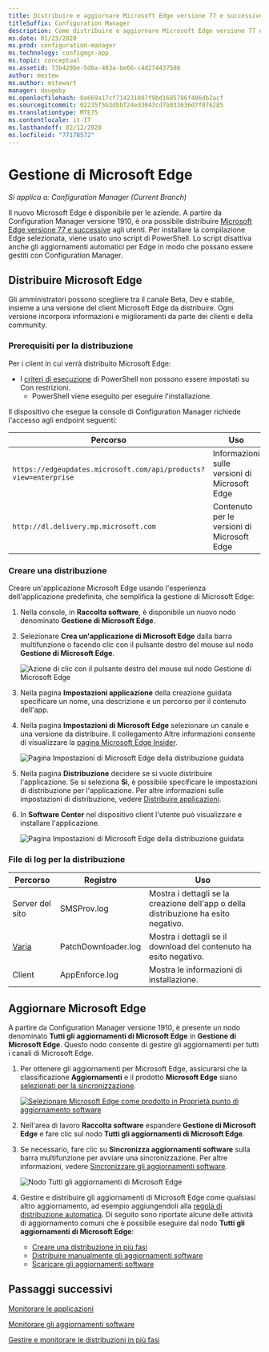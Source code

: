 ```yaml
---
title: Distribuire e aggiornare Microsoft Edge versione 77 e successive
titleSuffix: Configuration Manager
description: Come distribuire e aggiornare Microsoft Edge versione 77 e successive con Configuration Manager
ms.date: 01/23/2020
ms.prod: configuration-manager
ms.technology: configmgr-app
ms.topic: conceptual
ms.assetid: 73b420be-5d6a-483a-be66-c4d274437508
author: mestew
ms.author: mstewart
manager: dougeby
ms.openlocfilehash: 8a669a17cf714231007f9bd1685786f406db2acf
ms.sourcegitcommit: 02235f5b3dbbf24ed3043cd7b033636d7f076285
ms.translationtype: MTE75
ms.contentlocale: it-IT
ms.lasthandoff: 02/12/2020
ms.locfileid: "77178572"
---
```

# <a name="microsoft-edge-management"></a>Gestione di Microsoft Edge

*Si applica a: Configuration Manager (Current Branch)*

Il nuovo Microsoft Edge è disponibile per le aziende. A partire da Configuration Manager versione 1910, è ora possibile distribuire [Microsoft Edge versione 77 e successive](https://docs.microsoft.com/deployedge/) agli utenti. Per installare la compilazione Edge selezionata, viene usato uno script di PowerShell. Lo script disattiva anche gli aggiornamenti automatici per Edge in modo che possano essere gestiti con Configuration Manager.

## <a name="bkmk_Microsoft_Edge"></a>Distribuire Microsoft Edge
<!--4561024-->
Gli amministratori possono scegliere tra il canale Beta, Dev e stabile, insieme a una versione del client Microsoft Edge da distribuire. Ogni versione incorpora informazioni e miglioramenti da parte dei clienti e della community.

### <a name="prerequisites-for-deploying"></a>Prerequisiti per la distribuzione

Per i client in cui verrà distribuito Microsoft Edge:

- I [criteri di esecuzione](https://docs.microsoft.com/powershell/module/microsoft.powershell.core/about/about_execution_policies) di PowerShell non possono essere impostati su Con restrizioni.
  - PowerShell viene eseguito per eseguire l'installazione.
  
Il dispositivo che esegue la console di Configuration Manager richiede l'accesso agli endpoint seguenti:

|Percorso|Uso|
|---|---|
|`https://edgeupdates.microsoft.com/api/products?view=enterprise`|Informazioni sulle versioni di Microsoft Edge|
|`http://dl.delivery.mp.microsoft.com`|Contenuto per le versioni di Microsoft Edge|


### <a name="create-a-deployment"></a>Creare una distribuzione

Creare un'applicazione Microsoft Edge usando l'esperienza dell'applicazione predefinita, che semplifica la gestione di Microsoft Edge:

1. Nella console, in **Raccolta software**, è disponibile un nuovo nodo denominato **Gestione di Microsoft Edge**.
1. Selezionare **Crea un'applicazione di Microsoft Edge** dalla barra multifunzione o facendo clic con il pulsante destro del mouse sul nodo **Gestione di Microsoft Edge**.

   ![Azione di clic con il pulsante destro del mouse sul nodo Gestione di Microsoft Edge](./media/4561024-create-microsoft-edge-application.png)

1. Nella pagina **Impostazioni applicazione** della creazione guidata specificare un nome, una descrizione e un percorso per il contenuto dell'app.
1. Nella pagina **Impostazioni di Microsoft Edge** selezionare un canale e una versione da distribuire. Il collegamento Altre informazioni consente di visualizzare la [pagina Microsoft Edge Insider](https://www.microsoftedgeinsider.com/).

   ![Pagina Impostazioni di Microsoft Edge della distribuzione guidata](./media/4561024-edge-settings-wizard.png)

1. Nella pagina **Distribuzione** decidere se si vuole distribuire l'applicazione. Se si seleziona **Sì**, è possibile specificare le impostazioni di distribuzione per l'applicazione. Per altre informazioni sulle impostazioni di distribuzione, vedere [Distribuire applicazioni](/configmgr/apps/deploy-use/deploy-applications#bkmk_deploy-general).
1. In **Software Center** nel dispositivo client l'utente può visualizzare e installare l'applicazione.

   ![Pagina Impostazioni di Microsoft Edge della distribuzione guidata](./media/4561024-software-center-install-edge.png)

### <a name="log-files-for-deployment"></a>File di log per la distribuzione

|Percorso|Registro|Uso|
|---|---|---|
| Server del sito|SMSProv.log|Mostra i dettagli se la creazione dell'app o della distribuzione ha esito negativo.|
| [Varia](/sccm/core/plan-design/hierarchy/log-files)|PatchDownloader.log| Mostra i dettagli se il download del contenuto ha esito negativo.|
| Client|  AppEnforce.log|Mostra le informazioni di installazione.|

## <a name="update-microsoft-edge"></a>Aggiornare Microsoft Edge
<!--4831871-->

A partire da Configuration Manager versione 1910, è presente un nodo denominato **Tutti gli aggiornamenti di Microsoft Edge** in **Gestione di Microsoft Edge**. Questo nodo consente di gestire gli aggiornamenti per tutti i canali di Microsoft Edge.<!--initial edge updates released Jan 15,2020-->

1. Per ottenere gli aggiornamenti per Microsoft Edge, assicurarsi che la classificazione **Aggiornamenti** e il prodotto **Microsoft Edge** siano [selezionati per la sincronizzazione](/configmgr/sum/get-started/configure-classifications-and-products).

   [![Selezionare Microsoft Edge come prodotto in Proprietà punto di aggiornamento software](./media/4831871-microsoft-edge-product-sup.png)](./media/4831871-microsoft-edge-product-sup.png#lightbox)

1. Nell'area di lavoro **Raccolta software** espandere **Gestione di Microsoft Edge** e fare clic sul nodo **Tutti gli aggiornamenti di Microsoft Edge**.

1. Se necessario, fare clic su **Sincronizza aggiornamenti software** sulla barra multifunzione per avviare una sincronizzazione. Per altre informazioni, vedere [Sincronizzare gli aggiornamenti software](/configmgr/sum/get-started/synchronize-software-updates).

   ![Nodo Tutti gli aggiornamenti di Microsoft Edge](./media/4831871-all-microsoft-edge-updates.png)

1. Gestire e distribuire gli aggiornamenti di Microsoft Edge come qualsiasi altro aggiornamento, ad esempio aggiungendoli alla [regola di distribuzione automatica](/configmgr/sum/deploy-use/automatically-deploy-software-updates). Di seguito sono riportate alcune delle attività di aggiornamento comuni che è possibile eseguire dal nodo **Tutti gli aggiornamenti di Microsoft Edge**:

   - [Creare una distribuzione in più fasi](/configmgr/osd/deploy-use/create-phased-deployment-for-task-sequence)
   - [Distribuire manualmente gli aggiornamenti software](/configmgr/sum/deploy-use/manually-deploy-software-updates)
   - [Scaricare gli aggiornamenti software](/configmgr/sum/deploy-use/download-software-updates)

## <a name="next-steps"></a>Passaggi successivi

[Monitorare le applicazioni](/configmgr/apps/deploy-use/monitor-applications-from-the-console)

[Monitorare gli aggiornamenti software](/configmgr/sum/deploy-use/monitor-software-updates)

[Gestire e monitorare le distribuzioni in più fasi](/configmgr/osd/deploy-use/manage-monitor-phased-deployments)

